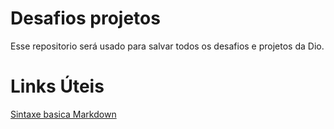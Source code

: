 # Desafios projetos

Esse repositorio será usado para salvar todos os desafios e projetos da Dio.

# Links Úteis
[Sintaxe basica Markdown](https://www.markdownguide.org/basic-syntax/)
